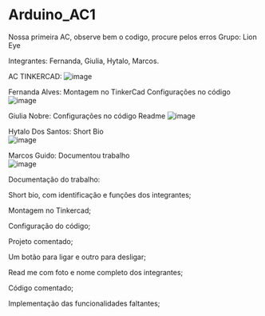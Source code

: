 # Arduino_AC1
Nossa primeira AC, observe bem o codigo, procure pelos erros
Grupo: Lion Eye 

Integrantes: Fernanda, Giulia, Hytalo, Marcos.

AC TINKERCAD:
![image](https://user-images.githubusercontent.com/79206783/113356738-263e1380-9319-11eb-992f-792a5c89c132.png)



Fernanda Alves: 
Montagem no TinkerCad
Configurações no código
![image](https://user-images.githubusercontent.com/79206783/113346305-0ce19b00-930a-11eb-9c3a-ea3f20a04e98.png)

Giulia Nobre: 
Configurações no código 
Readme
![image](https://user-images.githubusercontent.com/79206783/113346473-42868400-930a-11eb-9475-699e1f5e113d.png)

Hytalo Dos Santos: 
Short Bio  
![image](https://user-images.githubusercontent.com/79206783/113346605-72358c00-930a-11eb-8bda-bb7de19098f3.png)

Marcos Guido: 
Documentou trabalho  
![image](https://user-images.githubusercontent.com/79206783/113346670-88dbe300-930a-11eb-8058-bc7ca02050ed.png)

Documentação do trabalho:  

Short bio, com identificação e funções dos integrantes; 

Montagem no Tinkercad;  

Configuração do código; 

Projeto comentado; 

Um botão para ligar e outro para desligar; 

Read me com foto e nome completo dos integrantes; 

Código comentado; 

Implementação das funcionalidades faltantes;
